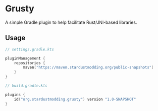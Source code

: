 # Grusty

A simple Gradle plugin to help facilitate Rust/JNI-based libraries.

## Usage

```kts
// settings.gradle.kts

pluginManagement {
    repositories {
        maven("https://maven.stardustmodding.org/public-snapshots")
    }
}

// build.gradle.kts

plugins {
    id("org.stardustmodding.grusty") version "1.0-SNAPSHOT"
}
```

